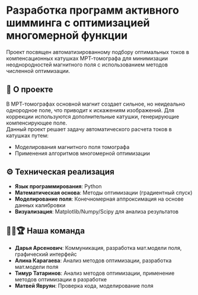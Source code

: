 # Разработка программ активного шимминга с оптимизацией многомерной функции

Проект посвящен автоматизированному подбору оптимальных токов в компенсационных катушках МРТ-томографа для минимизации неоднородностей магнитного поля с использованием методов численной оптимизации.

## 📌 О проекте
В МРТ-томографах основной магнит создает сильное, но неидеально однородное поле, что приводит к искажениям изображений. Для коррекции используются дополнительные катушки, генерирующие компенсирующее поле.  
Данный проект решает задачу автоматического расчета токов в катушках путем:
- Моделирования магнитного поля томографа
- Применения алгоритмов многомерной оптимизации

## ⚙️ Техническая реализация
- **Язык программирования**: Python
- **Математическая основа**: Методы оптимизации (градиентный спуск)
- **Моделирование поля**: Конечномерная аппроксимация на основе данных калибровки
- **Визуализация**: Matplotlib/Numpy/Scipy для анализа результатов

## 👥💪🏆 Наша команда
- **Дарья Арсенович**: Коммуникация, разработка мат.модели поля, графический интерфейс
- **Алина Карагаева**: Анализ методов оптимизации, разработка мат.модели поля
- **Тимур Татаринов**: Анализ методов оптимизации, применение методов оптимизации в разработке 
- **Матвей Явруян**: Проверка кода, моделирование поля
